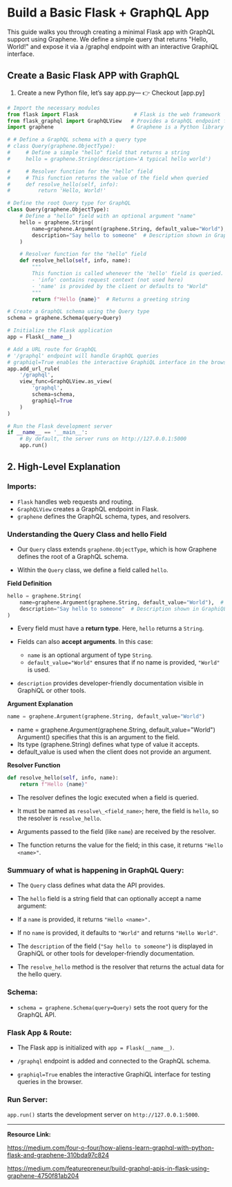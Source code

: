 # Build a Basic Flask + GraphQL App

This guide walks you through creating a minimal Flask app with GraphQL support using Graphene.
We define a simple query that returns "Hello, World!" and expose it via a /graphql endpoint with an interactive GraphiQL interface.

## Create a Basic Flask APP with GraphQL

1. Create a new Python file, let’s say app.py— 👉 Checkout [app.py]

```python
# Import the necessary modules
from flask import Flask                  # Flask is the web framework
from flask_graphql import GraphQLView   # Provides a GraphQL endpoint for Flask
import graphene                         # Graphene is a Python library to build GraphQL schemas

# # Define a GraphQL schema with a query type
# class Query(graphene.ObjectType):
#     # Define a simple "hello" field that returns a string
#     hello = graphene.String(description='A typical hello world')

#     # Resolver function for the "hello" field
#     # This function returns the value of the field when queried
#     def resolve_hello(self, info):
#         return 'Hello, World!'

# Define the root Query type for GraphQL
class Query(graphene.ObjectType):
    # Define a "hello" field with an optional argument "name"
    hello = graphene.String(
        name=graphene.Argument(graphene.String, default_value="World"),  # Optional argument with default
        description="Say hello to someone"  # Description shown in GraphiQL or schema introspection
    )

    # Resolver function for the "hello" field
    def resolve_hello(self, info, name):
        """
        This function is called whenever the 'hello' field is queried.
        - 'info' contains request context (not used here)
        - 'name' is provided by the client or defaults to "World"
        """
        return f"Hello {name}"  # Returns a greeting string

# Create a GraphQL schema using the Query type
schema = graphene.Schema(query=Query)

# Initialize the Flask application
app = Flask(__name__)

# Add a URL route for GraphQL
# '/graphql' endpoint will handle GraphQL queries
# graphiql=True enables the interactive GraphiQL interface in the browser
app.add_url_rule(
    '/graphql',
    view_func=GraphQLView.as_view(
        'graphql',
        schema=schema,
        graphiql=True
    )
)

# Run the Flask development server
if __name__ == '__main__':
    # By default, the server runs on http://127.0.0.1:5000
    app.run()

```

## 2. High-Level Explanation

### Imports:

- `Flask` handles web requests and routing.
- `GraphQLView` creates a GraphQL endpoint in Flask.
- `graphene` defines the GraphQL schema, types, and resolvers.

### Understanding the Query Class and hello Field

- Our `Query` class extends `graphene.ObjectType`, which is how Graphene defines the root of a GraphQL schema.

- Within the `Query` class, we define a field called `hello`.

**Field Definition**

```python
hello = graphene.String(
    name=graphene.Argument(graphene.String, default_value="World"),  # Optional argument with default
    description="Say hello to someone"  # Description shown in GraphiQL or schema introspection
)
```

- Every field must have a **return type**. Here, `hello` returns a `String`.

- Fields can also **accept arguments**. In this case:

  - `name` is an optional argument of type `String`.
  - `default_value="World"` ensures that if no name is provided, `"World"` is used.

- `description` provides developer-friendly documentation visible in GraphiQL or other tools.

**Argument Explanation**

```python
name = graphene.Argument(graphene.String, default_value="World")
```

- name = graphene.Argument(graphene.String, default_value="World")
  Argument() specifies that this is an argument to the field.
- Its type (graphene.String) defines what type of value it accepts.
- default_value is used when the client does not provide an argument.

**Resolver Function**

```python
def resolve_hello(self, info, name):
    return f"Hello {name}"
```

- The resolver defines the logic executed when a field is queried.

- It must be named as `resolve\_<field_name>`; here, the field is `hello`, so the resolver is `resolve_hello`.

- Arguments passed to the field (like `name`) are received by the resolver.

- The function returns the value for the field; in this case, it returns `"Hello <name>"`.

### Summuary of what is happening in GraphQL Query:

- The `Query` class defines what data the API provides.

- The `hello` field is a string field that can optionally accept a name argument:

- If a `name` is provided, it returns `"Hello <name>".`

- If no `name` is provided, it defaults to `"World"` and returns `"Hello World"`.

- The `description` of the field (`"Say hello to someone"`) is displayed in GraphiQL or other tools for developer-friendly documentation.

- The `resolve_hello` method is the resolver that returns the actual data for the hello query.

### Schema:

- `schema = graphene.Schema(query=Query)` sets the root query for the GraphQL API.

### Flask App & Route:

- The Flask app is initialized with `app = Flask(__name__)`.

- `/graphql` endpoint is added and connected to the GraphQL schema.

- `graphiql=True` enables the interactive GraphiQL interface for testing queries in the browser.

### Run Server:

`app.run()` starts the development server on `http://127.0.0.1:5000`.

---

**Resource Link:**

https://medium.com/four-o-four/how-aliens-learn-graphql-with-python-flask-and-graphene-310bda97c824

https://medium.com/featurepreneur/build-graphql-apis-in-flask-using-graphene-4750f81ab204
